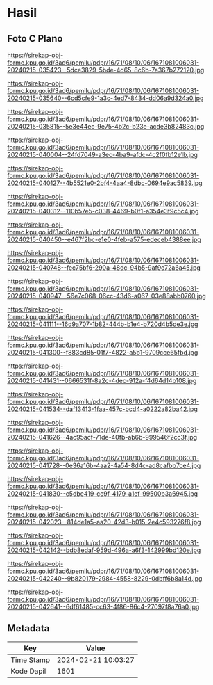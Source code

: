 # Hasil

## Foto C Plano

https://sirekap-obj-formc.kpu.go.id/3ad6/pemilu/pdpr/16/71/08/10/06/1671081006031-20240215-035423--5dce3829-5bde-4d65-8c6b-7a367b272120.jpg

https://sirekap-obj-formc.kpu.go.id/3ad6/pemilu/pdpr/16/71/08/10/06/1671081006031-20240215-035640--6cd5cfe9-1a3c-4ed7-8434-dd06a9d324a0.jpg

https://sirekap-obj-formc.kpu.go.id/3ad6/pemilu/pdpr/16/71/08/10/06/1671081006031-20240215-035815--5e3e44ec-9e75-4b2c-b23e-acde3b82483c.jpg

https://sirekap-obj-formc.kpu.go.id/3ad6/pemilu/pdpr/16/71/08/10/06/1671081006031-20240215-040004--24fd7049-a3ec-4ba9-afdc-4c2f0fb12e1b.jpg

https://sirekap-obj-formc.kpu.go.id/3ad6/pemilu/pdpr/16/71/08/10/06/1671081006031-20240215-040127--4b5521e0-2bf4-4aa4-8dbc-0694e9ac5839.jpg

https://sirekap-obj-formc.kpu.go.id/3ad6/pemilu/pdpr/16/71/08/10/06/1671081006031-20240215-040312--110b57e5-c038-4469-b0f1-a354e3f9c5c4.jpg

https://sirekap-obj-formc.kpu.go.id/3ad6/pemilu/pdpr/16/71/08/10/06/1671081006031-20240215-040450--e467f2bc-e1e0-4feb-a575-edeceb4388ee.jpg

https://sirekap-obj-formc.kpu.go.id/3ad6/pemilu/pdpr/16/71/08/10/06/1671081006031-20240215-040748--fec75bf6-290a-48dc-94b5-9af9c72a6a45.jpg

https://sirekap-obj-formc.kpu.go.id/3ad6/pemilu/pdpr/16/71/08/10/06/1671081006031-20240215-040947--56e7c068-06cc-43d6-a067-03e88abb0760.jpg

https://sirekap-obj-formc.kpu.go.id/3ad6/pemilu/pdpr/16/71/08/10/06/1671081006031-20240215-041111--16d9a707-1b82-444b-b1e4-b720d4b5de3e.jpg

https://sirekap-obj-formc.kpu.go.id/3ad6/pemilu/pdpr/16/71/08/10/06/1671081006031-20240215-041300--f883cd85-01f7-4822-a5b1-9709cce65fbd.jpg

https://sirekap-obj-formc.kpu.go.id/3ad6/pemilu/pdpr/16/71/08/10/06/1671081006031-20240215-041431--0666531f-8a2c-4dec-912a-f4d64d14b108.jpg

https://sirekap-obj-formc.kpu.go.id/3ad6/pemilu/pdpr/16/71/08/10/06/1671081006031-20240215-041534--daf13413-1faa-457c-bcd4-a0222a82ba42.jpg

https://sirekap-obj-formc.kpu.go.id/3ad6/pemilu/pdpr/16/71/08/10/06/1671081006031-20240215-041626--4ac95acf-71de-40fb-ab6b-999546f2cc3f.jpg

https://sirekap-obj-formc.kpu.go.id/3ad6/pemilu/pdpr/16/71/08/10/06/1671081006031-20240215-041728--0e36a16b-4aa2-4a54-8d4c-ad8cafbb7ce4.jpg

https://sirekap-obj-formc.kpu.go.id/3ad6/pemilu/pdpr/16/71/08/10/06/1671081006031-20240215-041830--c5dbe419-cc9f-4179-a1ef-99500b3a6945.jpg

https://sirekap-obj-formc.kpu.go.id/3ad6/pemilu/pdpr/16/71/08/10/06/1671081006031-20240215-042023--814de1a5-aa20-42d3-b015-2e4c593276f8.jpg

https://sirekap-obj-formc.kpu.go.id/3ad6/pemilu/pdpr/16/71/08/10/06/1671081006031-20240215-042142--bdb8edaf-959d-496a-a6f3-142999bd120e.jpg

https://sirekap-obj-formc.kpu.go.id/3ad6/pemilu/pdpr/16/71/08/10/06/1671081006031-20240215-042240--9b820179-2984-4558-8229-0dbff6b8a14d.jpg

https://sirekap-obj-formc.kpu.go.id/3ad6/pemilu/pdpr/16/71/08/10/06/1671081006031-20240215-042641--6df61485-cc63-4f86-86c4-27097f8a76a0.jpg


## Metadata

| Key        | Value               |
| ---------- | ------------------- |
| Time Stamp | 2024-02-21 10:03:27 |
| Kode Dapil | 1601                |



